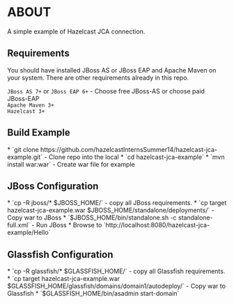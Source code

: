 <h1>ABOUT</h1>
A simple example of Hazelcast JCA connection.
 
<h2>Requirements</h2>
You should have installed JBoss AS or JBoss EAP and Apache Maven on your system. There are other requirements already in this repo.


`JBoss AS 7+` or `JBoss EAP 6+` - Choose free JBoss-AS or choose paid JBoss-EAP<br />
`Apache Maven 3+`<br />
`Hazelcast 3+`<br />

<h2>Build Example</h2>
* `git clone https://github.com/hazelcastInternsSummer14/hazelcast-jca-example.git` - Clone repo into the local
* `cd hazelcast-jca-example`
* `mvn install war:war` - Create war file for example

<h2>JBoss Configuration</h2>
* `cp -R jboss/* $JBOSS_HOME/` - copy all JBoss requirements.
* `cp target hazelcast-jca-example.war $JBOSS_HOME/standalone/deployments/` - Copy war to JBoss
* `$JBOSS_HOME/bin/standalone.sh -c standalone-full.xml` - Run JBoss
* Browse to `http://localhost:8080/hazelcast-jca-example/Hello`

<h2>Glassfish Configuration</h2>
* `cp -R glassfish/* $GLASSFISH_HOME/` - copy all Glassfish requirements.
* `cp target hazelcast-jca-example.war $GLASSFISH_HOME/glassfish/domains/domain1/autodeploy/` - Copy war to Glassfish
* `$GLASSFISH_HOME/bin/asadmin start-domain`